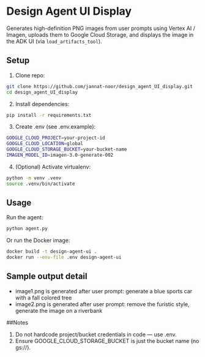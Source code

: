 # Design Agent UI Display

Generates high-definition PNG images from user prompts using Vertex AI / Imagen, uploads them to Google Cloud Storage, and displays the image in the ADK UI (via `load_artifacts_tool`).

## Setup

1. Clone repo:
```bash
git clone https://github.com/jannat-noor/design_agent_UI_display.git
cd design_agent_UI_display
```

2. Install dependencies:
```bash
pip install -r requirements.txt
```
3. Create .env (see .env.example):
```bash
GOOGLE_CLOUD_PROJECT=your-project-id
GOOGLE_CLOUD_LOCATION=global
GOOGLE_CLOUD_STORAGE_BUCKET=your-bucket-name
IMAGEN_MODEL_ID=imagen-3.0-generate-002
```
4. (Optional) Activate virtualenv:
```bash
python -m venv .venv
source .venv/bin/activate
```
## Usage
Run the agent:
```bash
python agent.py
```
Or run the Docker image:
```bash
docker build -t design-agent-ui .
docker run --env-file .env design-agent-ui
```
## Sample output detail
- image1.png is generated after user prompt: generate a blue sports car with a fall colored tree
- image2.png is generated after user prompt: remove the furistic style, generate the image on a riverbank 

##Notes
1. Do not hardcode project/bucket credentials in code — use .env.
2. Ensure GOOGLE_CLOUD_STORAGE_BUCKET is just the bucket name (no gs://).
